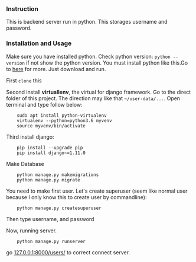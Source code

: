 ### Instruction
This is backend server run in python. This storages username and password.

### Installation and Usage
Make sure you have installed python.
Check python version:
`python --version`
if not show the python version. You must install python like this.Go to [here](https://www.python.org) for more. Just download and run.

First `clone` this

Second install **virtuallenv**, the virtual for django framework. Go to the direct folder of this project. The direction may
like that `~/user-data/...`. Open terminal and type follow below:

```
    sudo apt install python-virtualenv
    virtualenv --python=python3.6 myvenv
    source myvenv/bin/activate
```

Third install django:
```
    pip install --upgrade pip
    pip install django~=1.11.0
```

Make Database
```
    python manage.py makemigrations
    python manage.py migrate
```

You need to make first user. Let's create superuser (seem like normal user because I only know this to create user by commandline):

```
    python manage.py createsuperuser
```
Then type username, and password

Now, running server.
```
    python manage.py runserver
```

go [127.0.0.1:8000/users/](http://127.0.0.1:8000/users) to correct connect server.